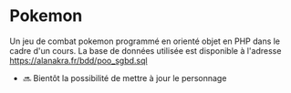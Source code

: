 # Pokemon
Un jeu de combat pokemon programmé en orienté objet en PHP dans le cadre d'un cours.
La base de données utilisée est disponible à l'adresse https://alanakra.fr/bdd/poo_sgbd.sql
- 🔜 Bientôt la possibilité de mettre à jour le personnage 
